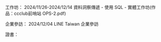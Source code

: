 工作坊：
2024/11/26-2024/12/14 資料洞察傳遞 - 使用 SQL - 實體工作坊(作品：ccclub前哨站 OPS-2.pdf)

企業參訪：
2024/12/04 LINE Taiwan 企業參訪

證書：
